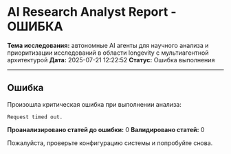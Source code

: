 # AI Research Analyst Report - ОШИБКА

**Тема исследования:** автономные AI агенты для научного анализа и приоритизации исследований в области longevity с мультиагентной архитектурой
**Дата:** 2025-07-21 12:22:52
**Статус:** Ошибка выполнения

---

## Ошибка

Произошла критическая ошибка при выполнении анализа:

```
Request timed out.
```

**Проанализировано статей до ошибки:** 0
**Валидировано статей:** 0

Пожалуйста, проверьте конфигурацию системы и попробуйте снова.

